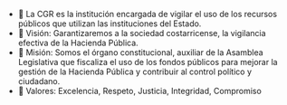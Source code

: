 - 👋 La CGR es la institución encargada de vigilar el uso de los recursos públicos que utilizan las instituciones del Estado.
- 👀 Visión: Garantizaremos a la sociedad costarricense, la vigilancia efectiva de la Hacienda Pública.
- 🌱 Misión: Somos el órgano constitucional, auxiliar de la Asamblea Legislativa que fiscaliza el uso de los fondos públicos para mejorar la gestión de la Hacienda Pública y contribuir al control político y ciudadano.
- 💞️ Valores: Excelencia, Respeto, Justicia, Integridad, Compromiso

<!---
cgrcr/cgrcr is a ✨ special ✨ repository because its `README.md` (this file) appears on your GitHub profile.
You can click the Preview link to take a look at your changes.
--->

